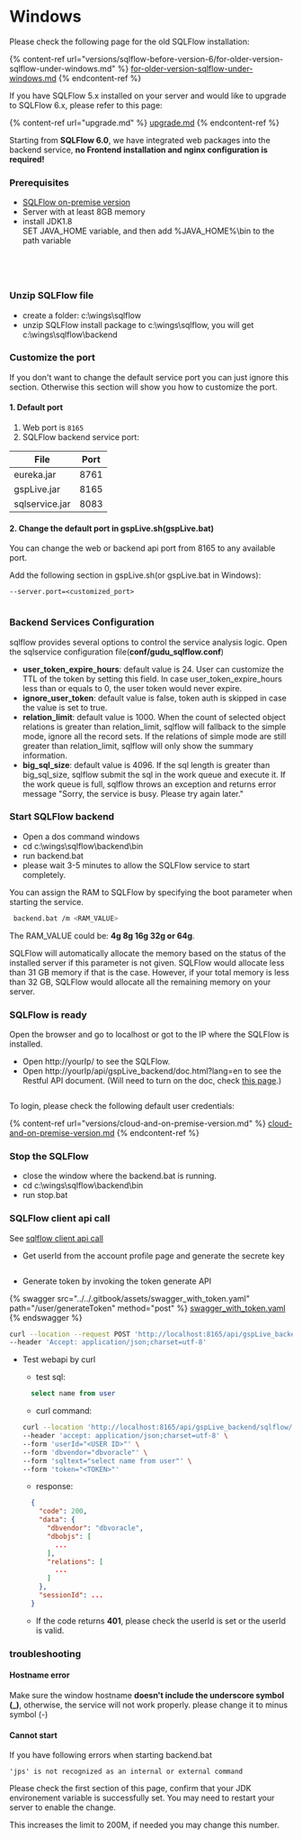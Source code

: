 # Windows

Please check the following page for the old SQLFlow installation:

{% content-ref url="versions/sqlflow-before-version-6/for-older-version-sqlflow-under-windows.md" %}
[for-older-version-sqlflow-under-windows.md](versions/sqlflow-before-version-6/for-older-version-sqlflow-under-windows.md)
{% endcontent-ref %}

If you have SQLFlow 5.x installed on your server and would like to upgrade to SQLFlow 6.x, please refer to this page:

{% content-ref url="upgrade.md" %}
[upgrade.md](upgrade.md)
{% endcontent-ref %}

Starting from **SQLFlow 6.0**, we have integrated web packages into the backend service, **no Frontend installation and nginx configuration is required!**

### Prerequisites

* [SQLFlow on-premise version](https://www.gudusoft.com/sqlflow-on-premise-version/)
* Server with at least 8GB memory
* install JDK1.8 \
  SET JAVA\_HOME variable, and then add %JAVA\_HOME%\bin to the path variable

<figure><img src="../../.gitbook/assets/system-properties-advance-setting.png" alt=""><figcaption></figcaption></figure>

<figure><img src="../../.gitbook/assets/set-java-home-in-system-variables.png" alt=""><figcaption></figcaption></figure>

<figure><img src="../../.gitbook/assets/set-java-in-path-variable.png" alt=""><figcaption></figcaption></figure>

<figure><img src="../../.gitbook/assets/02.png" alt=""><figcaption></figcaption></figure>

### Unzip SQLFlow file

* create a folder: c:\wings\sqlflow
* unzip SQLFlow install package to c:\wings\sqlflow, you will get c:\wings\sqlflow\backend

### Customize the port

If you don't want to change the default service port you can just ignore this section. Otherwise this section will show you how to customize the port.

#### 1. Default port

1. Web port is `8165`
2. SQLFlow backend service port:

| File           | Port |
| -------------- | ---- |
| eureka.jar     | 8761 |
| gspLive.jar    | 8165 |
| sqlservice.jar | 8083 |

#### 2. **Change the default port in gspLive.sh(gspLive.bat)**&#x20;

You can change the web or backend api port from 8165 to any available port.&#x20;

Add the following section in gspLive.sh(or gspLive.bat in Windows):

```
--server.port=<customized_port>
```

<figure><img src="../../.gitbook/assets/sqlflow-install-customize-port-gsplive.png" alt=""><figcaption></figcaption></figure>

### Backend Services Configuration

sqlflow provides several options to control the service analysis logic. Open the sqlservice configuration file(**conf/gudu\_sqlflow.conf**)

* **user\_token\_expire\_hours**: default value is 24. User can customize the TTL of the token by setting this field. In case user\_token\_expire\_hours less than or equals to 0, the user token would never expire.&#x20;
* **ignore\_user\_token**: default value is false, token auth is skipped in case the value is set to true.
* **relation\_limit**: default value is 1000. When the count of selected object relations is greater than relation\_limit, sqlflow will fallback to the simple mode, ignore all the record sets. If the relations of simple mode are still greater than relation\_limit, sqlflow will only show the summary information.
* **big\_sql\_size**: default value is 4096. If the sql length is greater than big\_sql\_size, sqlflow submit the sql in the work queue and execute it. If the work queue is full, sqlflow throws an exception and returns error message "Sorry, the service is busy. Please try again later."

### Start SQLFlow backend

* Open a dos command windows
* cd c:\wings\sqlflow\backend\bin
* run backend.bat
* please wait 3-5 minutes to allow the SQLFlow service to start completely.

You can assign the RAM to SQLFlow by specifying the boot parameter when starting the service.

```bash
 backend.bat /m <RAM_VALUE>
```

The RAM\_VALUE could be: **4g 8g 16g 32g or 64g**.&#x20;

SQLFlow will automatically allocate the memory based on the status of the installed server if this parameter is not given. SQLFlow would allocate less than 31 GB memory if that is the case. However, if your total memory is less than 32 GB, SQLFlow would allocate all the remaining memory on your server.

### SQLFlow is ready

Open the browser and go to localhost or got to the IP where the SQLFlow is installed.

* Open http://yourIp/ to see the SQLFlow.
* Open http://yourIp/api/gspLive\_backend/doc.html?lang=en to see the Restful API document. (Will need to turn on the doc, check [this page](../../8.-other/faq/#turn-on-the-swagger-doc).)

<figure><img src="../../.gitbook/assets/login.png" alt=""><figcaption></figcaption></figure>

To login, please check the following default user credentials:

{% content-ref url="versions/cloud-and-on-premise-version.md" %}
[cloud-and-on-premise-version.md](versions/cloud-and-on-premise-version.md)
{% endcontent-ref %}

### Stop the SQLFlow

* close the window where the backend.bat is running.
* cd c:\wings\sqlflow\backend\bin
* run stop.bat

### SQLFlow client api call

See [sqlflow client api call](https://github.com/sqlparser/sqlflow\_public/blob/master/api/sqlflow\_api\_full.md#webapi)

* Get userId from the account profile page and generate the secrete key

<figure><img src="../../.gitbook/assets/微信图片_20240114114203.png" alt=""><figcaption></figcaption></figure>

* Generate token by invoking the token generate API

{% swagger src="../../.gitbook/assets/swagger_with_token.yaml" path="/user/generateToken" method="post" %}
[swagger_with_token.yaml](../../.gitbook/assets/swagger_with_token.yaml)
{% endswagger %}

```bash
curl --location --request POST 'http://localhost:8165/api/gspLive_backend/user/generateToken?userId=%3CUSER_ID%3E&secretKey=%3CSECRET_KEY%3E' \
--header 'Accept: application/json;charset=utf-8'
```

*   Test webapi by curl

    * test sql:

    ```sql
      select name from user
    ```

    * curl command:

    ```bash
    curl --location 'http://localhost:8165/api/gspLive_backend/sqlflow/generation/sqlflow' \
    --header 'accept: application/json;charset=utf-8' \
    --form 'userId="<USER ID>"' \
    --form 'dbvendor="dbvoracle"' \
    --form 'sqltext="select name from user"' \
    --form 'token="<TOKEN>"'
    ```

    * response:

    ```json
      {
        "code": 200,
        "data": {
          "dbvendor": "dbvoracle",
          "dbobjs": [
            ...
          ],
          "relations": [
            ...
          ]
        },
        "sessionId": ...
      }
    ```

    * If the code returns **401**, please check the userId is set or the userId is valid.

### troubleshooting

#### Hostname error

Make sure the window hostname **doesn't include the underscore symbol (\_)**, otherwise, the service will not work properly. please change it to minus symbol (-)

#### Cannot start&#x20;

If you have following errors when starting backend.bat

```
'jps' is not recognized as an internal or external command
```

Please check the first section of this page, confirm that your JDK environement variable is successfully set.  You may need to restart your server to enable the change.

This increases the limit to 200M, if needed you may change this number.

